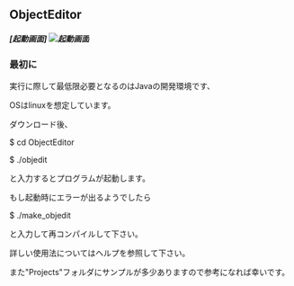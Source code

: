 ## ObjectEditor
  
##### [起動画面] ![起動画面](https://i.imgur.com/l2d1qri.jpg)

  
### 最初に
  
実行に際して最低限必要となるのはJavaの開発環境です、
  
OSはlinuxを想定しています。
  
ダウンロード後、
  
$ cd ObjectEditor
  
$ ./objedit
  
と入力するとプログラムが起動します。
  
もし起動時にエラーが出るようでしたら
  
$ ./make_objedit
  
と入力して再コンパイルして下さい。
  
詳しい使用法についてはヘルプを参照して下さい。
  
また"Projects"フォルダにサンプルが多少ありますので参考になれば幸いです。
  

